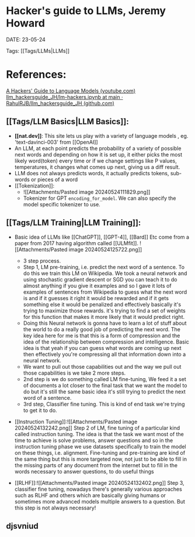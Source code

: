 
# Hacker's guide to LLMs, Jeremy Howard


DATE:  23-05-24


Tags: [[Tags/LLMs|LLMs]]

# References: 

[A Hackers' Guide to Language Models (youtube.com)](https://www.youtube.com/watch?v=jkrNMKz9pWU&t=48s)
[llm_hackersguide_JH/lm-hackers.ipynb at main · RahulRJB/llm_hackersguide_JH (github.com)](https://github.com/RahulRJB/llm_hackersguide_JH/blob/main/lm-hackers.ipynb)


## [[Tags/LLM Basics|LLM Basics]]:

- **[[nat.dev]]**: This site lets us play with a variety of language models , eg. 'text-davinci-003' from [[OpenAI]]
- An LLM, at each point predicts the probability of a variety of possible next words and depending on how it is set up, it either picks the most likely word(token) every time or if we change settings like P values, temperatures, it changes what comes up next, giving us a diff result.
- LLM does not always predicts words, it actually predicts tokens, sub-words or pieces of a word
- [[Tokenization]]: 
	- ![[Attachments/Pasted image 20240524111829.png]]
	- Tokenizer for GPT `encoding_for_model`. We can also specify the model specific tokenizer to use.


## [[Tags/LLM Training|LLM Training]]:

- Basic idea of LLMs like [[ChatGPT]], [[GPT-4]], [[Bard]] Etc come from a paper from 2017 having algorithm called [[ULMfit]]. ![[Attachments/Pasted image 20240524125722.png]]
	- 3 step process. 
	- Step 1, LM  pre-training, i.e. predict the next word of a sentence. To do this we  train this LM on Wikipedia. We took a neural network and using stochastic gradient descent or SGD you can teach it to do almost anything if you give it examples and so I gave it lots of examples of sentences from Wikipedia to guess what the next word is and if it guesses it right it would be rewarded and if it gets something else it would be penalized and effectively basically it's trying to maximize those rewards. it's trying to find a set of weights for this function that makes it more likely that it would predict right.
	- Doing this Neural network is gonna have to learn a lot of stuff about the world to do a really good job of predicting the next word. The key idea here for me is that this is a form of compression and the idea of the relationship between compression and intelligence. Basic idea is that yeah if you can guess what words are coming up next then effectively you're compressing all that information down into a neural network.
	- We want to pull out those capabilities out and the way we pull out those capabilities is we take 2 more steps.
	- 2nd step is we do something called LM fine-tuning, We feed it a set of documents a lot closer to the final task that we want the model to do but it's still the same basic idea it's still trying to predict the next word of a sentence.
	- 3rd step, Classifier fine tuning. This is kind of end task we're trying to get it to do.

- [[Instruction Tuning]]:![[Attachments/Pasted image 20240524132242.png]]
  Step 2 of LM, fine tuning of a particular kind called instruction tuning. The idea is that the task we want most of the time to achieve is solve problems, answer questions and so in the instruction tuning phase we use datasets specifically to train the model on these things, i.e. alignment. 
  Fine-tuning and pre-training are kind of the same thing but this is more targeted now, not just to be able to fill in the missing parts of any document from the internet but to fill in the words necessary to answer questions, to do useful things

- [[RLHF]]:![[Attachments/Pasted image 20240524132402.png]]
  Step 3, classifier fine tuning, nowadays there's generally various approaches such as RLHF and others which are basically giving humans or sometimes more advanced models multiple answers to a question. But this step is not always necessary!


## djsvniud







